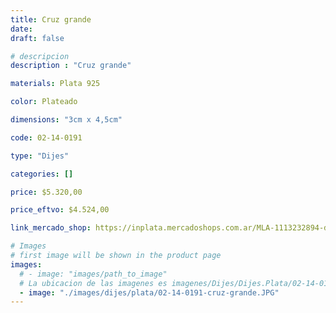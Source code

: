 ```yaml
---
title: Cruz grande
date: 
draft: false

# descripcion
description : "Cruz grande"

materials: Plata 925

color: Plateado

dimensions: "3cm x 4,5cm"

code: 02-14-0191

type: "Dijes"

categories: []

price: $5.320,00

price_eftvo: $4.524,00

link_mercado_shop: https://inplata.mercadoshops.com.ar/MLA-1113232894-dije-de-plata-cruz-grande-comunión-hombre-adolescente-_JM

# Images
# first image will be shown in the product page
images:
  # - image: "images/path_to_image"
  # La ubicacion de las imagenes es imagenes/Dijes/Dijes.Plata/02-14-0191-cruz-grande
  - image: "./images/dijes/plata/02-14-0191-cruz-grande.JPG"
---
```

